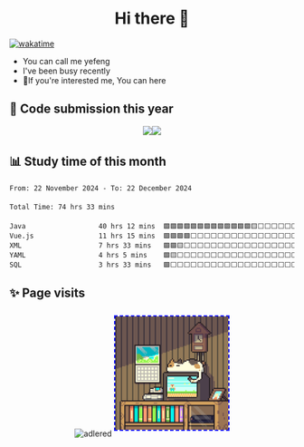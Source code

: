 
<h1  align="center">Hi there 👋</h1>


 
[![wakatime](https://wakatime.com/badge/user/8c8d3e5e-debe-4784-a9bd-e5ab40c405f6.svg)](https://wakatime.com/@8c8d3e5e-debe-4784-a9bd-e5ab40c405f6)


- You can call me yefeng
- I've been busy recently
- 💬If you're interested me, You can here


## 📖 Code submission this year
<div align="center">
 <img align="" height="150px" src="https://github-readme-stats.vercel.app/api?username=silent-wind1&hide_title=true&hide_border=true&show_icons=true&include_all_commits=true&line_height=21&bg_color=0000&text_color=8A919F&locale=cn" /><img align="" height="180px" src="https://github-readme-stats.vercel.app/api/top-langs/?username=silent-wind1&hide_border=true&hide_title=true&layout=compact&hide=html,css&langs_count=8&bg_color=0000&text_color=8A919F&locale=cn" />
</div>


## 📊 Study time of this month 
<!--START_SECTION:waka-->

```txt
From: 22 November 2024 - To: 22 December 2024

Total Time: 74 hrs 33 mins

Java                  40 hrs 12 mins  🟩🟩🟩🟩🟩🟩🟩🟩🟩🟩🟩🟩🟩🟨⬜⬜⬜⬜⬜⬜⬜⬜⬜⬜⬜   53.92 %
Vue.js                11 hrs 15 mins  🟩🟩🟩🟩⬜⬜⬜⬜⬜⬜⬜⬜⬜⬜⬜⬜⬜⬜⬜⬜⬜⬜⬜⬜⬜   15.11 %
XML                   7 hrs 33 mins   🟩🟩🟨⬜⬜⬜⬜⬜⬜⬜⬜⬜⬜⬜⬜⬜⬜⬜⬜⬜⬜⬜⬜⬜⬜   10.14 %
YAML                  4 hrs 5 mins    🟩🟨⬜⬜⬜⬜⬜⬜⬜⬜⬜⬜⬜⬜⬜⬜⬜⬜⬜⬜⬜⬜⬜⬜⬜   05.49 %
SQL                   3 hrs 33 mins   🟩⬜⬜⬜⬜⬜⬜⬜⬜⬜⬜⬜⬜⬜⬜⬜⬜⬜⬜⬜⬜⬜⬜⬜⬜   04.78 %
```

<!--END_SECTION:waka-->

## ✨ Page visits  
<div align="center">
 
![adlered](https://count.getloli.com/get/@silent-wind1)
<img  src="https://raw.githubusercontent.com/silent-wind1/imgs/main/imgs/pc.gif" alt="图像正在努力加载中.."  style="width: 200px; height: 200px; display: init-block ;margin:10px auto;border:2px dashed blue"/>
</div>


